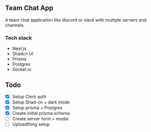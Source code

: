 ## Team Chat App

A team chat application like discord or slack with multiple servers and channels.

### Tech stack

* Next.js
* Shadcn UI
* Prisma
* Postgres
* Socket.io

## Todo

* [X] Setup Clerk auth
* [X] Setup Shad-cn + dark mode
* [X] Setup prisma + Postgres
* [X] Create initial prisma schema
* [ ] Create server form + modal
* [ ] Uploadthing setup
